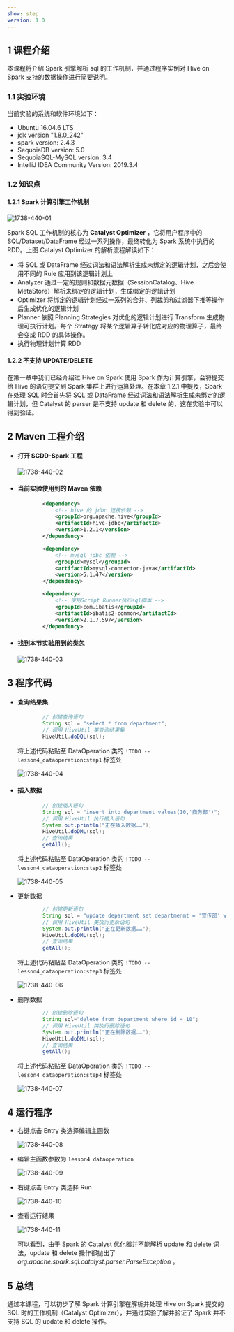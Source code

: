```yaml
---
show: step
version: 1.0 
---
```


## 1 课程介绍

本课程将介绍 Spark 引擎解析 sql 的工作机制，并通过程序实例对 Hive on Spark 支持的数据操作进行简要说明。

### 1.1  实验环境

当前实验的系统和软件环境如下：

* Ubuntu 16.04.6 LTS
* jdk version "1.8.0_242"
* spark version: 2.4.3
* SequoiaDB version: 5.0
* SequoiaSQL-MySQL version: 3.4
* IntelliJ IDEA Community Version: 2019.3.4

### 1.2 知识点

#### 1.2.1 Spark 计算引擎工作机制

![1738-440-01](https://doc.shiyanlou.com/courses/1738/1207281/89e0cd170e8749e2f8333566f5044e31-0)

Spark SQL 工作机制的核心为 **Catalyst Optimizer** ，它将用户程序中的 SQL/Dataset/DataFrame 经过一系列操作，最终转化为 Spark 系统中执行的 RDD。上图 Catalyst Optimizer 的解析流程解读如下：

* 将 SQL 或 DataFrame 经过词法和语法解析生成未绑定的逻辑计划，之后会使用不同的 Rule 应用到该逻辑计划上
* Analyzer 通过一定的规则和数据元数据（SessionCatalog、Hive MetaStore）解析未绑定的逻辑计划，生成绑定的逻辑计划
* Optimizer 将绑定的逻辑计划经过一系列的合并、列裁剪和过滤器下推等操作后生成优化的逻辑计划
* Planner 依照 Planning Strategies 对优化的逻辑计划进行 Transform 生成物理可执行计划。每个 Strategy 将某个逻辑算子转化成对应的物理算子，最终会变成 RDD 的具体操作。
* 执行物理计划计算 RDD

#### 1.2.2 不支持 UPDATE/DELETE

在第一章中我们已经介绍过 Hive on Spark 使用 Spark 作为计算引擎，会将提交给 Hive 的语句提交到 Spark 集群上进行运算处理。在本章 1.2.1 中提及，Spark 在处理 SQL 时会首先将 SQL 或 DataFrame 经过词法和语法解析生成未绑定的逻辑计划，但 Catalyst 的 parser 是不支持 update 和 delete 的，这在实验中可以得到验证。

## 2 Maven 工程介绍

* #### 打开 SCDD-Spark 工程

  ![1738-440-02](https://doc.shiyanlou.com/courses/1738/1207281/12cec9bfc3d0905b3ca75e003db710b9-0)

* #### 当前实验使用到的 Maven 依赖

  ```xml
          <dependency>
              <!-- hive 的 jdbc 连接依赖 -->
              <groupId>org.apache.hive</groupId>
              <artifactId>hive-jdbc</artifactId>
              <version>1.2.1</version>
          </dependency>
  
          <dependency>
              <!-- mysql jdbc 依赖 -->
              <groupId>mysql</groupId>
              <artifactId>mysql-connector-java</artifactId>
              <version>5.1.47</version>
          </dependency>
  
          <dependency>
              <!-- 使用Script Runner执行sql脚本 -->
              <groupId>com.ibatis</groupId>
              <artifactId>ibatis2-common</artifactId>
              <version>2.1.7.597</version>
          </dependency>
  ```

* #### 找到本节实验用到的类包

  ![1738-440-03](https://doc.shiyanlou.com/courses/1738/1207281/1a3a39b80ec628d0c43416ed1c8ce6c2-0)

## 3 程序代码

* #### 查询结果集

  ```java
          // 创建查询语句
          String sql = "select * from department";
          // 调用 HiveUtil 类查询结果集
          HiveUtil.doDQL(sql);
  ```

  将上述代码粘贴至 DataOperation 类的 `!TODO -- lesson4_dataoperation:step1` 标签处

  ![1738-440-04](https://doc.shiyanlou.com/courses/1738/1207281/368c507f8c91777814f7c70c4d9cbc58-0)

* #### 插入数据

  ```java
          // 创建插入语句
          String sql = "insert into department values(10,'商务部')";
          // 调用 HiveUtil 执行插入语句
          System.out.println("正在插入数据……");
          HiveUtil.doDML(sql);
          // 查询结果
          getAll();
  ```

  将上述代码粘贴至 DataOperation 类的 `!TODO -- lesson4_dataoperation:step2` 标签处

  ![1738-440-05](https://doc.shiyanlou.com/courses/1738/1207281/485a22084c54af495bdac1b84826a846-0)

* 更新数据

  ```java
          // 创建更新语句
          String sql = "update department set departmenmt = '宣传部' where id = 10";
          // 调用 HiveUtil 类执行更新语句
          System.out.println("正在更新数据……");
          HiveUtil.doDML(sql);
          // 查询结果
          getAll();
  ```

  将上述代码粘贴至 DataOperation 类的 `!TODO -- lesson4_dataoperation:step3` 标签处

  ![1738-440-06](https://doc.shiyanlou.com/courses/1738/1207281/56e7ec4a166c895e8aa28c358769787a-0)

* 删除数据

  ```java
          // 创建删除语句
          String sql="delete from department where id = 10";
          // 调用 HiveUtil 类执行删除语句
          System.out.println("正在删除数据……");
          HiveUtil.doDML(sql);
          // 查询结果
          getAll();
  ```

  将上述代码粘贴至 DataOperation 类的 `!TODO -- lesson4_dataoperation:step4` 标签处

  ![1738-440-07](https://doc.shiyanlou.com/courses/1738/1207281/f965ec583b07256017ad6546b20cec4e-0)

## 4 运行程序

* 右键点击 Entry 类选择编辑主函数

  ![1738-440-08](https://doc.shiyanlou.com/courses/1738/1207281/ca6de5729033173fe8a666fdffe1df6c-0)

* 编辑主函数参数为 `lesson4 dataoperation`

  ![1738-440-09](https://doc.shiyanlou.com/courses/1738/1207281/b4948f3d82ae1d576b1d17e3b57594e2-0)

* 右键点击 Entry 类选择 Run

  ![1738-440-10](https://doc.shiyanlou.com/courses/1738/1207281/fae167c5f54e5ab508d78b26fac3624d-0)

* 查看运行结果

  ![1738-440-11](https://doc.shiyanlou.com/courses/1738/1207281/4c7075e80ea70d9a1d07f19c049e73d0-0)

  可以看到，由于 Spark 的 Catalyst 优化器并不能解析 update 和 delete 词法，update 和 delete 操作都抛出了 *org.apache.spark.sql.catalyst.parser.ParseException* 。

## 5 总结

通过本课程，可以初步了解 Spark 计算引擎在解析并处理 Hive on Spark 提交的 SQL 时的工作机制（Catalyst Optimizer），并通过实验了解并验证了 Spark 并不支持 SQL 的 update 和 delete 操作。